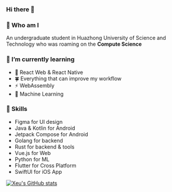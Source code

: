 ### Hi there 👋  

### 🙌 Who am I
An undergraduate student in Huazhong University of Science and Technology who was roaming on the **Compute Science**


### 🌱 I’m currently learning
- 🐙 React Web & React Native 
- 🍀 Everything that can improve my workflow
- ⚡ WebAssembly
- 👋 Machine Learning


### 🍭 Skills
- Figma for UI design
- Java & Kotlin for Android
- Jetpack Compose for Android
- Golang for backend
- Rust for backend & tools
- Vue.js for Web
- Python for ML
- Flutter for Cross Platform
- SwiftUI for iOS App

[![Xeu's GitHub stats](https://github-readme-stats.vercel.app/api?username=thankrain)](https://github.com/anuraghazra/github-readme-stats)
